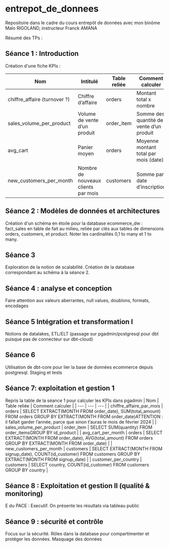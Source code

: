 # entrepot_de_donnees
Repositoire dans le cadre du cours entrepôt de données avec mon binôme Malo RIGOLAND, instructeur Franck AMANA

Résumé des TPs :

## Séance 1 : Introduction
Création d'une fiche KPIs :

| Nom | Intitulé | Table reliée | Comment calculer |
| --- | --- | --- | --- |
| chiffre_affaire (turnover ?) | Chiffre d’affaire | orders | Montant total x nombre |
| sales_volume_per_product | Volume de vente d’un produit | order_item | Somme des quantité de vente d’un produit |
| avg_cart | Panier moyen | orders | Moyenne montant total par mois (date) |
| new_customers_per_month | Nombre de nouveaux clients par mois | customers | Somme par date d’inscription |

## Séance 2 : Modèles de données et architectures
Création d'un schéma en étoile pour la database ecommerce_dw : fact_sales en table de fait au milieu, reliée par clés aux tables de dimensions orders, customers, et product. Noter les cardinalités 0,1 to many et 1 to many.

## Séance 3
Exploration de la notion de scalabilité. Création de la database correspondant au schéma à la séance 2.

## Séance 4 : analyse et conception
Faire attention aux valeurs aberrantes, null values, doublons, formats, encodages

## Séance 5 Intégration et transformation I
Notions de datalakes, ETL/ELT (passage sur pgadmin/postgresql pour dbt puisque pas de connecteur sur dbt-cloud)

## Séance 6
Utilisation de dbt-core pour lier la base de données ecommerce depuis postgresql. Staging et tests

## Séance 7: exploitation et gestion 1
Repris la table de la séance 1 pour calculer les KPIs dans pgadmin
| Nom | Table reliée | Comment calculer |
| --- | --- | --- |
| chiffre_affaire_par_mois | orders | SELECT EXTRACT(MONTH FROM order_date), SUM(total_amount) FROM orders GROUP BY EXTRACT(MONTH FROM order_date)ATTENTION : il fallait garder l’année, parce que sinon t’auras le mois de février 2024 |
| sales_volume_per_product | order_item | SELECT SUM(quantity) FROM order_itemsGROUP BY id_product |
| avg_cart_per_month | orders | SELECT EXTRACT(MONTH FROM order_date), AVG(total_amount) FROM orders GROUP BY EXTRACT(MONTH FROM order_date) |
| new_customers_per_month | customers | SELECT EXTRACT(MONTH FROM signup_date), COUNT(id_customer) FROM customers GROUP BY EXTRACT(MONTH FROM signup_date) |
| customer_per_country | customers | SELECT country, COUNT(id_customer) FROM customers GROUP BY country |

## Séance 8 : Exploitation et gestion II (qualité & monitoring)
E du PACE : Executif. On présente les résultats via tableau public

## Séance 9 : sécurité et contrôle
Focus sur la sécurité. Rôles dans la database pour compartimenter et protéger les données. Masquage des données
